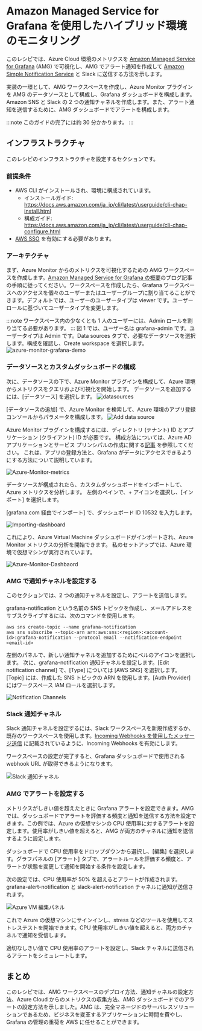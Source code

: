 # Amazon Managed Service for Grafana を使用したハイブリッド環境のモニタリング

このレシピでは、Azure Cloud 環境のメトリクスを [Amazon Managed Service for Grafana](https://aws.amazon.com/grafana/) (AMG) で可視化し、AMG でアラート通知を作成して [Amazon Simple Notification Service](https://docs.aws.amazon.com/sns/latest/dg/welcome.html) と Slack に送信する方法を示します。

実装の一環として、AMG ワークスペースを作成し、Azure Monitor プラグインを AMG のデータソースとして構成し、Grafana ダッシュボードを構成します。 Amazon SNS と Slack の 2 つの通知チャネルを作成します。また、アラート通知を送信するために、AMG ダッシュボードでアラートを構成します。

:::note
    このガイドの完了には約 30 分かかります。
:::
## インフラストラクチャ
このレシピのインフラストラクチャを設定するセクションです。

### 前提条件

* AWS CLI がインストールされ、環境に構成されています。
    * インストールガイド: https://docs.aws.amazon.com/ja_jp/cli/latest/userguide/cli-chap-install.html
    * 構成ガイド: https://docs.aws.amazon.com/ja_jp/cli/latest/userguide/cli-chap-configure.html
* [AWS SSO](https://docs.aws.amazon.com/ja_jp/singlesignon/latest/userguide/step1.html) を有効にする必要があります。

### アーキテクチャ

まず、Azure Monitor からのメトリクスを可視化するための AMG ワークスペースを作成します。[Amazon Managed Service for Grafana の概要](https://aws.amazon.com/blogs/mt/amazon-managed-grafana-getting-started/)のブログ記事の手順に従ってください。ワークスペースを作成したら、Grafana ワークスペースへのアクセスを個々のユーザーまたはユーザーグループに割り当てることができます。デフォルトでは、ユーザーのユーザータイプは viewer です。ユーザーロールに基づいてユーザータイプを変更します。 

:::note
    ワークスペース内の少なくとも 1 人のユーザーには、Admin ロールを割り当てる必要があります。
:::
図 1 では、ユーザー名は grafana-admin です。ユーザータイプは Admin です。Data sources タブで、必要なデータソースを選択します。構成を確認し、Create workspace を選択します。
![azure-monitor-grafana-demo](../images/azure-monitor-grafana.png)

### データソースとカスタムダッシュボードの構成

次に、データソースの下で、Azure Monitor プラグインを構成して、Azure 環境からメトリクスをクエリおよび可視化を開始します。 データソースを追加するには、[データソース] を選択します。
![datasources](../images/datasource.png)

[データソースの追加] で、Azure Monitor を検索して、Azure 環境のアプリ登録コンソールからパラメータを構成します。
![Add data source](../images/datasource-addition.png)

Azure Monitor プラグインを構成するには、ディレクトリ (テナント) ID とアプリケーション (クライアント) ID が必要です。 構成方法については、Azure AD アプリケーションとサービス プリンシパルの作成に関する[記事](https://docs.microsoft.com/en-us/azure/active-directory/develop/howto-create-service-principal-portal) を参照してください。 これは、アプリの登録方法と、Grafana がデータにアクセスできるようにする方法について説明しています。

![Azure-Monitor-metrics](../images/azure-monitor-metrics.png)

データソースが構成されたら、カスタムダッシュボードをインポートして、Azure メトリクスを分析します。 左側のペインで、+ アイコンを選択し、[インポート] を選択します。

[grafana.com 経由でインポート] で、ダッシュボード ID 10532 を入力します。

![Importing-dashboard](../images/import-dashboard.png)

これにより、Azure Virtual Machine ダッシュボードがインポートされ、Azure Monitor メトリクスの分析を開始できます。 私のセットアップでは、Azure 環境で仮想マシンが実行されています。

![Azure-Monitor-Dashbaord](../images/azure-dashboard.png)

### AMG で通知チャネルを設定する

このセクションでは、2 つの通知チャネルを設定し、アラートを送信します。

grafana-notification という名前の SNS トピックを作成し、メールアドレスをサブスクライブするには、次のコマンドを使用します。

```
aws sns create-topic --name grafana-notification
aws sns subscribe --topic-arn arn:aws:sns:<region>:<account-id>:grafana-notification --protocol email --notification-endpoint <email-id>

```

左側のパネルで、新しい通知チャネルを追加するためにベルのアイコンを選択します。 
次に、grafana-notification 通知チャネルを設定します。[Edit notification channel] で、[Type] については [AWS SNS] を選択します。[Topic] には、作成した SNS トピックの ARN を使用します。[Auth Provider] にはワークスペース IAM ロールを選択します。

![Notification Channels](../images/notification-channels.png)


### Slack 通知チャネル
Slack 通知チャネルを設定するには、Slack ワークスペースを新規作成するか、既存のワークスペースを使用します。[Incoming Webhooks を使用したメッセージ送信](https://api.slack.com/messaging/webhooks) に記載されているように、Incoming Webhooks を有効にします。

ワークスペースの設定が完了すると、Grafana ダッシュボードで使用される webhook URL が取得できるようになります。

![Slack 通知チャネル](../images/slack-notification.png)

### AMG でアラートを設定する

メトリクスがしきい値を超えたときに Grafana アラートを設定できます。AMG では、ダッシュボードでアラートを評価する頻度と通知を送信する方法を設定できます。この例では、Azure の仮想マシンの CPU 使用率に対するアラートを設定します。使用率がしきい値を超えると、AMG が両方のチャネルに通知を送信するように設定します。

ダッシュボードで CPU 使用率をドロップダウンから選択し、[編集] を選択します。グラフパネルの [アラート] タブで、アラートルールを評価する頻度と、アラートが状態を変更して通知を開始する条件を設定します。

次の設定では、CPU 使用率が 50% を超えるとアラートが作成されます。grafana-alert-notification と slack-alert-notification チャネルに通知が送信されます。

![Azure VM 編集パネル](../images/alert-config.png)

これで Azure の仮想マシンにサインインし、stress などのツールを使用してストレステストを開始できます。CPU 使用率がしきい値を超えると、両方のチャネルで通知を受信します。

適切なしきい値で CPU 使用率のアラートを設定し、Slack チャネルに送信されるアラートをシミュレートします。

## まとめ

このレシピでは、AMG ワークスペースのデプロイ方法、通知チャネルの設定方法、Azure Cloud からのメトリクスの収集方法、AMG ダッシュボードでのアラートの設定方法を示しました。AMG は、完全マネージドのサーバレスソリューションであるため、ビジネスを変革するアプリケーションに時間を費やし、Grafana の管理の重荷を AWS に任せることができます。
